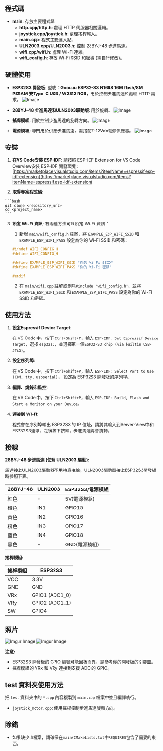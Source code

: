 ## 程式碼
*   **main**: 存放主要程式碼
    *   **http.cpp/http.h**: 處理 HTTP 伺服器相關邏輯。
    *   **joystick.cpp/joystick.h**: 處理搖桿輸入。
    *   **main.cpp**: 程式主要進入點。
    *   **ULN2003.cpp/ULN2003.h**: 控制 28BYJ-48 步進馬達。
    *   **wifi.cpp/wifi.h**: 處理 Wi-Fi 連線。
    *   **wifi_config.h**: 存放 Wi-Fi SSID 和密碼 (需自行修改)。
## 硬體使用
*  **ESP32S3 開發板**: 型號：**Goouuu ESP32-S3 N16R8 16M flash/8M PSRAM 雙Type-C USB / W2812 RGB**，用於控制步進馬達和處理 HTTP 請求。
![Image](https://www.taiwansensor.com.tw/wp-content/uploads/2023/12/O1CN01Zmz8W21kAXm0aySdE_672934643.jpg)

*  **28BYJ-48 步進馬達和ULN2003驅動版**: 用於旋轉。
![Image](https://m.media-amazon.com/images/I/61Ml9ebd2kL._AC_UF894,1000_QL80_.jpg)

*  **搖桿模組**: 用於控制步進馬達的旋轉方向。
![Image](https://down-br.img.susercontent.com/file/bcf905ecd9ff177fde7f4fbcafc9c400)
*  **電源模組**: 專門用於供應步進馬達，需搭配7-12Vdc電源供應器。
![Image](https://http2.mlstatic.com/D_613161-MLA47599398871_092021-C.jpg)

## 安裝

1. **在VS Code安裝 ESP-IDF**:
    請按照 ESP-IDF Extension for VS Code Overview安裝 ESP-IDF 開發環境：[https://marketplace.visualstudio.com/items?itemName=espressif.esp-idf-extension](https://marketplace.visualstudio.com/items?itemName=espressif.esp-idf-extension)

2. **取得專案程式碼**:
<!-- todo: 取得專案程式碼方法-->
    ```bash
    git clone <repository_url>
    cd <project_name>
    ```

3. **設定 Wi-Fi 資訊**:
有兩種方法可以設定 Wi-Fi 資訊：
    1. 新增 `main/wifi_config.h` 檔案，將 `EXAMPLE_ESP_WIFI_SSID` 和 `EXAMPLE_ESP_WIFI_PASS` 設定為你的 Wi-Fi SSID 和密碼：

    ```cpp
    #ifndef WIFI_CONFIG_H
    #define WIFI_CONFIG_H

    #define EXAMPLE_ESP_WIFI_SSID "你的 Wi-Fi SSID"
    #define EXAMPLE_ESP_WIFI_PASS "你的 Wi-Fi 密碼"

    #endif
    ```
    2. 在 `main/wifi.cpp` 註解或刪除`#include "wifi_config.h"`，並將 `EXAMPLE_ESP_WIFI_SSID` 和 `EXAMPLE_ESP_WIFI_PASS` 設定為你的 Wi-Fi SSID 和密碼。


## 使用方法

1. **設定Espressif Device Target**:

    在 VS Code 中，按下 `Ctrl+Shift+P`，輸入 `ESP-IDF: Set Espressif Device Target`，選擇 `esp32s3`，並選擇第一個`ESP32-S3 chip (via builtin USB-JTAG)`。

2. **設定序列埠**:

    在 VS Code 中，按下 `Ctrl+Shift+P`，輸入 `ESP-IDF: Select Port to Use (COM, tty, usbserial)`，
    設定為 ESP32S3 開發板的序列埠。

3. **編譯、燒錄和監控**:

    在 VS Code 中，按下 `Ctrl+Shift+P`，輸入 `ESP-IDF: Build, Flash and Start a Monitor on your Device`。
4. **連接到 Wi-Fi**:
    <!-- todo: Server-View加入IP輸入框 -->
    程式會在序列埠輸出 ESP32S3 的 IP 位址，請將其輸入到Server-View中和ESP32S3連線，之後按下按鈕，步進馬達將會旋轉。
## 接線

**28BYJ-48 步進馬達 (使用 ULN2003 驅動):**

馬達接上ULN2003驅動器不用特意接線，ULN2003驅動器接上ESP32S3開發板時參照下表。

| 28BYJ-48 | ULN2003 | ESP32S3/電源模組 |
| -------- | ------- | ---------------- |
| 紅色     | +       | 5V(電源模組)     |
| 橙色     | IN1     | GPIO15           |
| 黃色     | IN2     | GPIO16           |
| 粉色     | IN3     | GPIO17           |
| 藍色     | IN4     | GPIO18           |
| 黑色     | -       | GND(電源模組)    |

**搖桿模組:**

| 搖桿模組 | ESP32S3        |
| -------- | -------------- |
| VCC      | 3.3V           |
| GND      | GND            |
| VRx      | GPIO1 (ADC1_0) |
| VRy      | GPIO2 (ADC1_1) |
| SW       | GPIO4          |
## 照片

<!-- todo: 接線更新照片和操作影片 -->
![Imgur Image](https://imgur.com/8PnjpOG.jpg)
![Imgur Image](https://imgur.com/C6VxlT2.jpg)

**注意:**

*   ESP32S3 開發板的 GPIO 編號可能因板而異，請參考你的開發板的引腳圖。
*   搖桿模組的 VRx 和 VRy 連接到支援 ADC 的 GPIO。

## test 資料夾使用方法
把 `test` 資料夾中的 `*.cpp` 內容複製到 `main.cpp` 檔案中並且編譯執行。
* `joystick_motor.cpp`: 使用搖桿控制步進馬達旋轉方向。

## 除錯

*   如果缺少.h檔案，請確保在`main/CMakeLists.txt`中`REQUIRES`包含了需要的東西。


